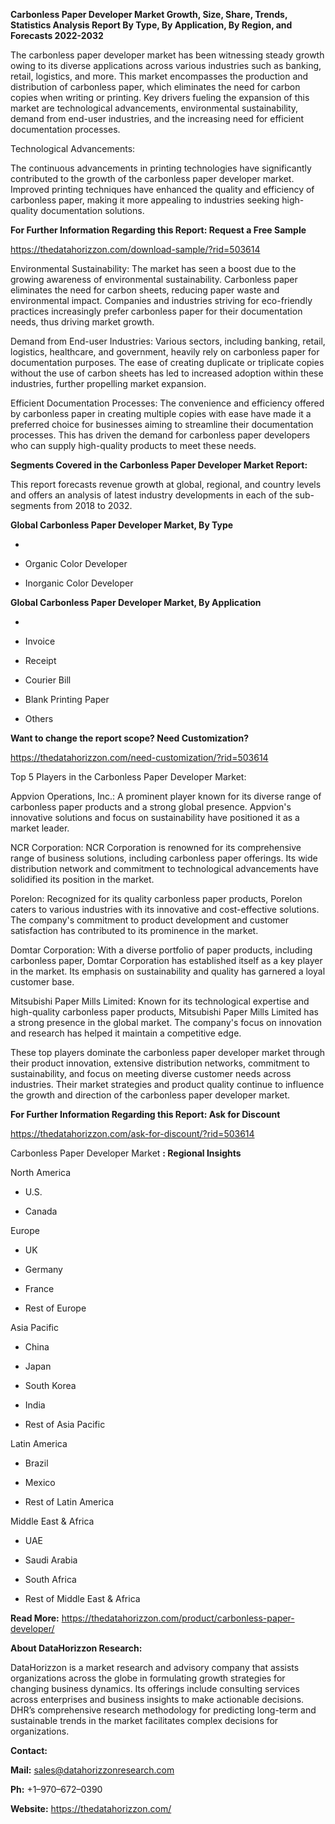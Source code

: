 **Carbonless Paper Developer Market Growth, Size, Share, Trends,
Statistics Analysis Report By Type, By Application, By Region, and
Forecasts 2022-2032**

The carbonless paper developer market has been witnessing steady growth
owing to its diverse applications across various industries such as
banking, retail, logistics, and more. This market encompasses the
production and distribution of carbonless paper, which eliminates the
need for carbon copies when writing or printing. Key drivers fueling the
expansion of this market are technological advancements, environmental
sustainability, demand from end-user industries, and the increasing need
for efficient documentation processes.

Technological Advancements:

The continuous advancements in printing technologies have significantly
contributed to the growth of the carbonless paper developer market.
Improved printing techniques have enhanced the quality and efficiency of
carbonless paper, making it more appealing to industries seeking
high-quality documentation solutions.

**For Further Information Regarding this Report: Request a Free Sample**

<https://thedatahorizzon.com/download-sample/?rid=503614>

Environmental Sustainability: The market has seen a boost due to the
growing awareness of environmental sustainability. Carbonless paper
eliminates the need for carbon sheets, reducing paper waste and
environmental impact. Companies and industries striving for eco-friendly
practices increasingly prefer carbonless paper for their documentation
needs, thus driving market growth.

Demand from End-user Industries: Various sectors, including banking,
retail, logistics, healthcare, and government, heavily rely on
carbonless paper for documentation purposes. The ease of creating
duplicate or triplicate copies without the use of carbon sheets has led
to increased adoption within these industries, further propelling market
expansion.

Efficient Documentation Processes: The convenience and efficiency
offered by carbonless paper in creating multiple copies with ease have
made it a preferred choice for businesses aiming to streamline their
documentation processes. This has driven the demand for carbonless paper
developers who can supply high-quality products to meet these needs.

**Segments Covered in the Carbonless Paper Developer Market Report:**

This report forecasts revenue growth at global, regional, and country
levels and offers an analysis of latest industry developments in each of
the sub-segments from 2018 to 2032.

**Global Carbonless Paper Developer Market, By Type**

-   

-   Organic Color Developer

-   Inorganic Color Developer

**Global Carbonless Paper Developer Market, By Application**

-   

-   Invoice

-   Receipt

-   Courier Bill

-   Blank Printing Paper

-   Others

**Want to change the report scope? Need Customization?**

<https://thedatahorizzon.com/need-customization/?rid=503614>

Top 5 Players in the Carbonless Paper Developer Market:

Appvion Operations, Inc.: A prominent player known for its diverse range
of carbonless paper products and a strong global presence. Appvion's
innovative solutions and focus on sustainability have positioned it as a
market leader.

NCR Corporation: NCR Corporation is renowned for its comprehensive range
of business solutions, including carbonless paper offerings. Its wide
distribution network and commitment to technological advancements have
solidified its position in the market.

Porelon: Recognized for its quality carbonless paper products, Porelon
caters to various industries with its innovative and cost-effective
solutions. The company's commitment to product development and customer
satisfaction has contributed to its prominence in the market.

Domtar Corporation: With a diverse portfolio of paper products,
including carbonless paper, Domtar Corporation has established itself as
a key player in the market. Its emphasis on sustainability and quality
has garnered a loyal customer base.

Mitsubishi Paper Mills Limited: Known for its technological expertise
and high-quality carbonless paper products, Mitsubishi Paper Mills
Limited has a strong presence in the global market. The company's focus
on innovation and research has helped it maintain a competitive edge.

These top players dominate the carbonless paper developer market through
their product innovation, extensive distribution networks, commitment to
sustainability, and focus on meeting diverse customer needs across
industries. Their market strategies and product quality continue to
influence the growth and direction of the carbonless paper developer
market.

**For Further Information Regarding this Report: Ask for Discount**

<https://thedatahorizzon.com/ask-for-discount/?rid=503614>

Carbonless Paper Developer Market **: Regional Insights**

North America

-   U.S.

-   Canada

Europe

-   UK

-   Germany

-   France

-   Rest of Europe

Asia Pacific

-   China

-   Japan

-   South Korea

-   India

-   Rest of Asia Pacific

Latin America

-   Brazil

-   Mexico

-   Rest of Latin America

Middle East & Africa

-   UAE

-   Saudi Arabia

-   South Africa

-   Rest of Middle East & Africa

**Read More:**
<https://thedatahorizzon.com/product/carbonless-paper-developer/>

**About DataHorizzon Research:**

DataHorizzon is a market research and advisory company that assists
organizations across the globe in formulating growth strategies for
changing business dynamics. Its offerings include consulting services
across enterprises and business insights to make actionable decisions.
DHR’s comprehensive research methodology for predicting long-term and
sustainable trends in the market facilitates complex decisions for
organizations.

**Contact:**

**Mail:** <sales@datahorizzonresearch.com>

**Ph:** +1–970–672–0390

**Website:** <https://thedatahorizzon.com/>
